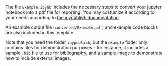 The file `Example.ipynb` includes the necessary steps to convert your jupyter
notebook into a pdf file for reporting. You may costumize it according to your 
needs according to [the ipypublish documentation](https://ipypublish.readthedocs.io/en/latest/).  

An example output file (`converted/Example.pdf`) and example code blocks are also included in this template.  

Note that you need the folder `ipypublish`, but the `example` folder only contains files for demonstration
 purposes - for instance, it includes a sample `.bib` file to use for bibliography, and a sample image to 
demonstrate how to include external images.
